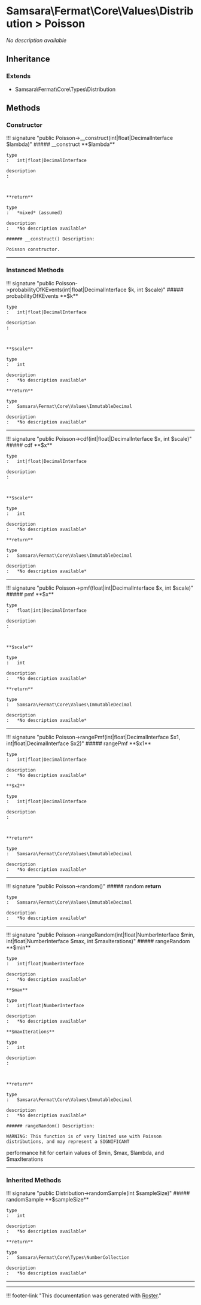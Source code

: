 # Samsara\Fermat\Core\Values\Distribution > Poisson

*No description available*


## Inheritance


### Extends

- Samsara\Fermat\Core\Types\Distribution


## Methods


### Constructor

!!! signature "public Poisson->__construct(int|float|DecimalInterface $lambda)"
    ##### __construct
    **$lambda**

    type
    :   int|float|DecimalInterface

    description
    :   
    
    

    **return**

    type
    :   *mixed* (assumed)

    description
    :   *No description available*

    ###### __construct() Description:

    Poisson constructor.
    
---



### Instanced Methods

!!! signature "public Poisson->probabilityOfKEvents(int|float|DecimalInterface $k, int $scale)"
    ##### probabilityOfKEvents
    **$k**

    type
    :   int|float|DecimalInterface

    description
    :   
    
    

    **$scale**

    type
    :   int

    description
    :   *No description available*

    **return**

    type
    :   Samsara\Fermat\Core\Values\ImmutableDecimal

    description
    :   *No description available*
    
---

!!! signature "public Poisson->cdf(int|float|DecimalInterface $x, int $scale)"
    ##### cdf
    **$x**

    type
    :   int|float|DecimalInterface

    description
    :   
    
    

    **$scale**

    type
    :   int

    description
    :   *No description available*

    **return**

    type
    :   Samsara\Fermat\Core\Values\ImmutableDecimal

    description
    :   *No description available*
    
---

!!! signature "public Poisson->pmf(float|int|DecimalInterface $x, int $scale)"
    ##### pmf
    **$x**

    type
    :   float|int|DecimalInterface

    description
    :   
    
    

    **$scale**

    type
    :   int

    description
    :   *No description available*

    **return**

    type
    :   Samsara\Fermat\Core\Values\ImmutableDecimal

    description
    :   *No description available*
    
---

!!! signature "public Poisson->rangePmf(int|float|DecimalInterface $x1, int|float|DecimalInterface $x2)"
    ##### rangePmf
    **$x1**

    type
    :   int|float|DecimalInterface

    description
    :   *No description available*

    **$x2**

    type
    :   int|float|DecimalInterface

    description
    :   
    
    

    **return**

    type
    :   Samsara\Fermat\Core\Values\ImmutableDecimal

    description
    :   *No description available*
    
---

!!! signature "public Poisson->random()"
    ##### random
    **return**

    type
    :   Samsara\Fermat\Core\Values\ImmutableDecimal

    description
    :   *No description available*
    
---

!!! signature "public Poisson->rangeRandom(int|float|NumberInterface $min, int|float|NumberInterface $max, int $maxIterations)"
    ##### rangeRandom
    **$min**

    type
    :   int|float|NumberInterface

    description
    :   *No description available*

    **$max**

    type
    :   int|float|NumberInterface

    description
    :   *No description available*

    **$maxIterations**

    type
    :   int

    description
    :   
    
    

    **return**

    type
    :   Samsara\Fermat\Core\Values\ImmutableDecimal

    description
    :   *No description available*

    ###### rangeRandom() Description:

    WARNING: This function is of very limited use with Poisson distributions, and may represent a SIGNIFICANT
 performance hit for certain values of $min, $max, $lambda, and $maxIterations
    
---



### Inherited Methods

!!! signature "public Distribution->randomSample(int $sampleSize)"
    ##### randomSample
    **$sampleSize**

    type
    :   int

    description
    :   *No description available*

    **return**

    type
    :   Samsara\Fermat\Core\Types\NumberCollection

    description
    :   *No description available*
    
---




---
!!! footer-link "This documentation was generated with [Roster](https://jordanrl.github.io/Roster/)."
